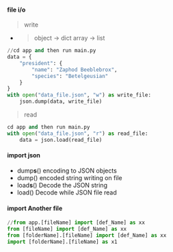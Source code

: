 #### file i/o 
> write
- > object -> dict    array -> list
```py
//cd app and then run main.py
data = {
    "president": {
        "name": "Zaphod Beeblebrox",
        "species": "Betelgeusian"
    }
}
with open("data_file.json", "w") as write_file:
    json.dump(data, write_file)
```
> read
```py
cd app and then run main.py
with open("data_file.json", "r") as read_file:
    data = json.load(read_file)
```
#### import json
- dump**s**()	encoding to JSON objects
- dump()	encoded string writing on file
- load**s**()	Decode the JSON string
- load()	Decode while JSON file read
#### import Another file
```py
//from app.[fileName] import [def_Name] as xx
from [fileName] import [def_Name] as xx
from [folderName].[fileName] import [def_Name] as xx
import [folderName].[fileName] as x1
```
